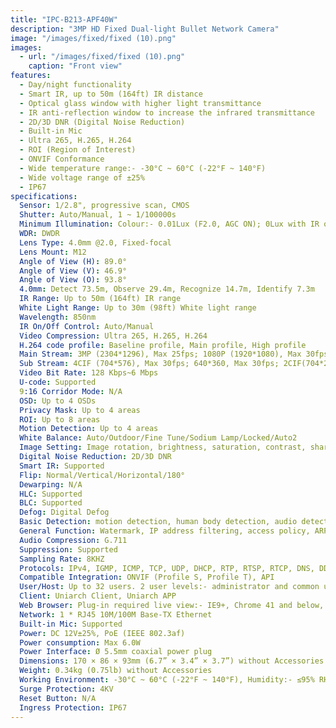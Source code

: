 ```yaml
---
title: "IPC-B213-APF40W"
description: "3MP HD Fixed Dual-light Bullet Network Camera"
image: "/images/fixed/fixed (10).png"
images:
  - url: "/images/fixed/fixed (10).png"
    caption: "Front view"
features:
  - Day/night functionality
  - Smart IR, up to 50m (164ft) IR distance
  - Optical glass window with higher light transmittance
  - IR anti-reflection window to increase the infrared transmittance
  - 2D/3D DNR (Digital Noise Reduction)
  - Built-in Mic
  - Ultra 265, H.265, H.264
  - ROI (Region of Interest)
  - ONVIF Conformance
  - Wide temperature range:- -30°C ~ 60°C (-22°F ~ 140°F)
  - Wide voltage range of ±25%
  - IP67
specifications:
  Sensor: 1/2.8", progressive scan, CMOS
  Shutter: Auto/Manual, 1 ~ 1/100000s
  Minimum Illumination: Colour:- 0.01Lux (F2.0, AGC ON); 0Lux with IR on
  WDR: DWDR
  Lens Type: 4.0mm @2.0, Fixed-focal
  Lens Mount: M12
  Angle of View (H): 89.0°
  Angle of View (V): 46.9°
  Angle of View (O): 93.8°
  4.0mm: Detect 73.5m, Observe 29.4m, Recognize 14.7m, Identify 7.3m
  IR Range: Up to 50m (164ft) IR range
  White Light Range: Up to 30m (98ft) White light range
  Wavelength: 850nm
  IR On/Off Control: Auto/Manual
  Video Compression: Ultra 265, H.265, H.264
  H.264 code profile: Baseline profile, Main profile, High profile
  Main Stream: 3MP (2304*1296), Max 25fps; 1080P (1920*1080), Max 30fps; 720P (1280*720), Max 30fps;
  Sub Stream: 4CIF (704*576), Max 30fps; 640*360, Max 30fps; 2CIF(704*288), Max 30fps; CIF(352*288), Max 30fps;
  Video Bit Rate: 128 Kbps~6 Mbps
  U-code: Supported
  9:16 Corridor Mode: N/A
  OSD: Up to 4 OSDs
  Privacy Mask: Up to 4 areas
  ROI: Up to 8 areas
  Motion Detection: Up to 4 areas
  White Balance: Auto/Outdoor/Fine Tune/Sodium Lamp/Locked/Auto2
  Image Setting: Image rotation, brightness, saturation, contrast, sharpness, gain adjustable by web browser
  Digital Noise Reduction: 2D/3D DNR
  Smart IR: Supported
  Flip: Normal/Vertical/Horizontal/180°
  Dewarping: N/A
  HLC: Supported
  BLC: Supported
  Defog: Digital Defog
  Basic Detection: motion detection, human body detection, audio detection
  General Function: Watermark, IP address filtering, access policy, ARP protection, RTSP authentication, user authentication, HTTP authentication
  Audio Compression: G.711
  Suppression: Supported
  Sampling Rate: 8KHZ
  Protocols: IPv4, IGMP, ICMP, TCP, UDP, DHCP, RTP, RTSP, RTCP, DNS, DDNS, NTP, UPnP, HTTP, RTMP
  Compatible Integration: ONVIF (Profile S, Profile T), API
  User/Host: Up to 32 users. 2 user levels:- administrator and common user
  Client: Uniarch Client, Uniarch APP
  Web Browser: Plug-in required live view:- IE9+, Chrome 41 and below, Firefox 52 and below; Plug-in free live view:- Chrome 57.0+, Firefox 58.0+, Edge 16+
  Network: 1 * RJ45 10M/100M Base-TX Ethernet
  Built-in Mic: Supported
  Power: DC 12V±25%, PoE (IEEE 802.3af)
  Power consumption: Max 6.0W
  Power Interface: Ø 5.5mm coaxial power plug
  Dimensions: 170 × 86 × 93mm (6.7” × 3.4” × 3.7”) without Accessories
  Weight: 0.34kg (0.75lb) without Accessories
  Working Environment: -30°C ~ 60°C (-22°F ~ 140°F), Humidity:- ≤95% RH (non-condensing)
  Surge Protection: 4KV
  Reset Button: N/A
  Ingress Protection: IP67
---
```


